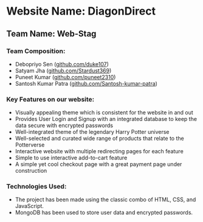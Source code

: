 # Website Name: DiagonDirect
## Team Name: Web-Stag

### Team Composition:
- Debopriyo Sen ([github.com/duke107](https://github.com/duke107))
- Satyam Jha ([github.com/Stardust369](https://github.com/Stardust369))
- Puneet Kumar ([github.com/puneet2310](https://github.com/puneet2310))
- Santosh Kumar Patra ([github.com/Santosh-kumar-patra](https://github.com/Santosh-kumar-patra))

### Key Features on our website:
- Visually appealing theme which is consistent for the website in and out
- Provides User Login and Signup with an integrated database to keep the data secure with encrypted passwords
- Well-integrated theme of the legendary Harry Potter universe
- Well-selected and curated wide range of products that relate to the Potterverse
- Interactive website with multiple redirecting pages for each feature
- Simple to use interactive add-to-cart feature
- A simple yet cool checkout page with a great payment page under construction

### Technologies Used:
- The project has been made using the classic combo of HTML, CSS, and JavaScript.
- MongoDB has been used to store user data and encrypted passwords.
